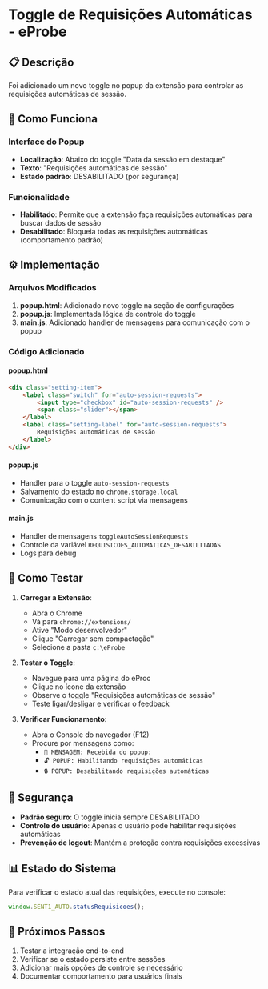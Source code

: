 # Toggle de Requisições Automáticas - eProbe

## 📋 Descrição

Foi adicionado um novo toggle no popup da extensão para controlar as requisições automáticas de sessão.

## 🔧 Como Funciona

### Interface do Popup

-   **Localização**: Abaixo do toggle "Data da sessão em destaque"
-   **Texto**: "Requisições automáticas de sessão"
-   **Estado padrão**: DESABILITADO (por segurança)

### Funcionalidade

-   **Habilitado**: Permite que a extensão faça requisições automáticas para buscar dados de sessão
-   **Desabilitado**: Bloqueia todas as requisições automáticas (comportamento padrão)

## ⚙️ Implementação

### Arquivos Modificados

1. **popup.html**: Adicionado novo toggle na seção de configurações
2. **popup.js**: Implementada lógica de controle do toggle
3. **main.js**: Adicionado handler de mensagens para comunicação com o popup

### Código Adicionado

#### popup.html

```html
<div class="setting-item">
    <label class="switch" for="auto-session-requests">
        <input type="checkbox" id="auto-session-requests" />
        <span class="slider"></span>
    </label>
    <label class="setting-label" for="auto-session-requests">
        Requisições automáticas de sessão
    </label>
</div>
```

#### popup.js

-   Handler para o toggle `auto-session-requests`
-   Salvamento do estado no `chrome.storage.local`
-   Comunicação com o content script via mensagens

#### main.js

-   Handler de mensagens `toggleAutoSessionRequests`
-   Controle da variável `REQUISICOES_AUTOMATICAS_DESABILITADAS`
-   Logs para debug

## 🧪 Como Testar

1. **Carregar a Extensão**:

    - Abra o Chrome
    - Vá para `chrome://extensions/`
    - Ative "Modo desenvolvedor"
    - Clique "Carregar sem compactação"
    - Selecione a pasta `c:\eProbe`

2. **Testar o Toggle**:

    - Navegue para uma página do eProc
    - Clique no ícone da extensão
    - Observe o toggle "Requisições automáticas de sessão"
    - Teste ligar/desligar e verificar o feedback

3. **Verificar Funcionamento**:
    - Abra o Console do navegador (F12)
    - Procure por mensagens como:
        - `📨 MENSAGEM: Recebida do popup:`
        - `🔓 POPUP: Habilitando requisições automáticas`
        - `🔒 POPUP: Desabilitando requisições automáticas`

## 🔐 Segurança

-   **Padrão seguro**: O toggle inicia sempre DESABILITADO
-   **Controle do usuário**: Apenas o usuário pode habilitar requisições automáticas
-   **Prevenção de logout**: Mantém a proteção contra requisições excessivas

## 📊 Estado do Sistema

Para verificar o estado atual das requisições, execute no console:

```javascript
window.SENT1_AUTO.statusRequisicoes();
```

## 🚀 Próximos Passos

1. Testar a integração end-to-end
2. Verificar se o estado persiste entre sessões
3. Adicionar mais opções de controle se necessário
4. Documentar comportamento para usuários finais

